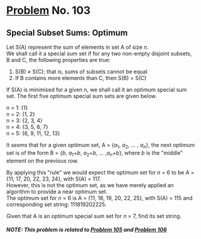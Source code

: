 # [Problem](https://projecteuler.net/problem=103) No. 103

## Special Subset Sums: Optimum

Let S(A) represent the sum of elements in set A of size <var>n</var>.<br>
We shall call it a special sum set if for any two non-empty disjoint subsets, B and C, the following properties are true:

1. S(B) ≠ S(C); that is, sums of subsets cannot be equal
2. If B contains more elements than C, then S(B) > S(C)

If S(A) is minimised for a given n, we shall call it an optimum special sum set. The first five optimum special sum sets are given below.

n = 1: {1}<br>
n = 2: {1, 2}<br>
n = 3: {2, 3, 4}<br>
n = 4: {3, 5, 6, 7}<br>
n = 5: {6, 9, 11, 12, 13}

It *seems* that for a given optimum set, A = {<var>a</var><sub>1</sub>, <var>a</var><sub>2</sub>, ... , <var>a</var><sub><var>n</var></sub>}, the next optimum set is of the form B = {<var>b</var>, <var>a</var><sub>1</sub>+<var>b</var>, <var>a</var><sub>2</sub>+<var>b</var>, ... ,<var>a</var><sub><var>n</var></sub>+<var>b</var>}, where <var>b</var> is the "middle" element on the previous row.

By applying this "rule" we would expect the optimum set for <var>n</var> = 6 to be A = {11, 17, 20, 22, 23, 24}, with S(A) = 117.<br>
However, this is not the optimum set, as we have merely applied an algorithm to provide a near optimum set.<br>
The optimum set for <var>n</var> = 6 is A = {11, 18, 19, 20, 22, 25}, with S(A) = 115 and corresponding set string: 111819202225.

Given that A is an optimum special sum set for <var>n</var> = 7, find its set string.

##### NOTE: This problem is related to [Problem 105](..%5CProblem%20105%20-%20Special%20Subset%20Sums-Testing) and [Problem 106](../Problem%20106%20-%20Special%20Subset%20Sums-Meta-Testing)
